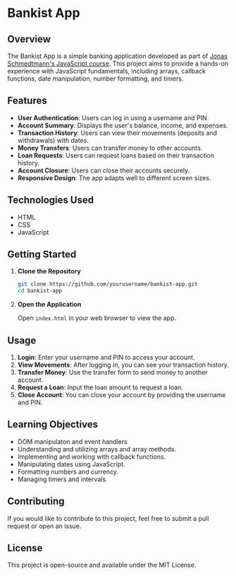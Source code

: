 # Bankist App

## Overview

The Bankist App is a simple banking application developed as part of [Jonas Schmedtmann's JavaScript course](https://www.udemy.com/course/the-complete-javascript-course/). This project aims to provide a hands-on experience with JavaScript fundamentals, including arrays, callback functions, date manipulation, number formatting, and timers.

## Features

- **User Authentication**: Users can log in using a username and PIN.
- **Account Summary**: Displays the user's balance, income, and expenses.
- **Transaction History**: Users can view their movements (deposits and withdrawals) with dates.
- **Money Transfers**: Users can transfer money to other accounts.
- **Loan Requests**: Users can request loans based on their transaction history.
- **Account Closure**: Users can close their accounts securely.
- **Responsive Design**: The app adapts well to different screen sizes.

## Technologies Used

- HTML
- CSS
- JavaScript

## Getting Started

1. **Clone the Repository**

   ```bash
   git clone https://github.com/yourusername/bankist-app.git
   cd bankist-app
   ```

2. **Open the Application**

   Open `index.html` in your web browser to view the app.

## Usage

1. **Login**: Enter your username and PIN to access your account.
2. **View Movements**: After logging in, you can see your transaction history.
3. **Transfer Money**: Use the transfer form to send money to another account.
4. **Request a Loan**: Input the loan amount to request a loan.
5. **Close Account**: You can close your account by providing the username and PIN.

## Learning Objectives
- DOM manipulaton and event handlers
- Understanding and utilizing arrays and array methods.
- Implementing and working with callback functions.
- Manipulating dates using JavaScript.
- Formatting numbers and currency.
- Managing timers and intervals.

## Contributing

If you would like to contribute to this project, feel free to submit a pull request or open an issue.

## License

This project is open-source and available under the MIT License.